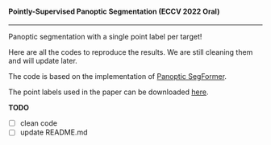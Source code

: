 #### Pointly-Supervised Panoptic Segmentation (ECCV 2022 Oral)

---

Panoptic segmentation with a single point label per target!

Here are all the codes to reproduce the results. We are still cleaning them and will update later.

The code is based on the implementation of [Panoptic SegFormer](https://github.com/zhiqi-li/Panoptic-SegFormer).

The point labels used in the paper can be downloaded [here](https://drive.google.com/drive/folders/19qBN_da_icbXvMFjlFtz4y24CN2MAvXB?usp=sharing).

**TODO**

- [ ] clean code
- [ ] update README.md
